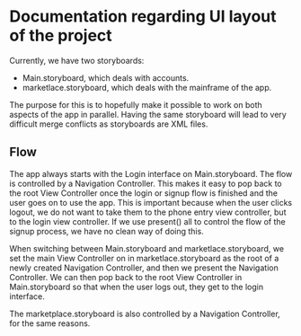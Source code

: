 # Documentation regarding UI layout of the project

Currently, we have two storyboards:
* Main.storyboard, which deals with accounts.
* marketlace.storyboard, which deals with the mainframe of the app.  

The purpose for this is to hopefully make it possible to work on both aspects of
the app in parallel. Having the same storyboard will lead to very difficult
merge conflicts as storyboards are XML files.

## Flow
The app always starts with the Login interface on Main.storyboard. The flow is
controlled by a Navigation Controller. This makes it easy to pop back to the
root View Controller once the login or signup flow is finished and the user goes
on to use the app. This is important because when the user clicks logout, we do
not want to take them to the phone entry view controller, but to the login view
controller. If we use present() all to control the flow of the signup process,
we have no clean way of doing this.  

When switching between Main.storyboard and marketlace.storyboard, we set the
main View Controller on in marketlace.storyboard as the root of a newly created
Navigation Controller, and then we present the Navigation Controller. We can
then pop back to the root View Controller in Main.storyboard so that when the
user logs out, they get to the login interface.

The marketplace.storyboard is also controlled by a Navigation Controller, for
the same reasons.
